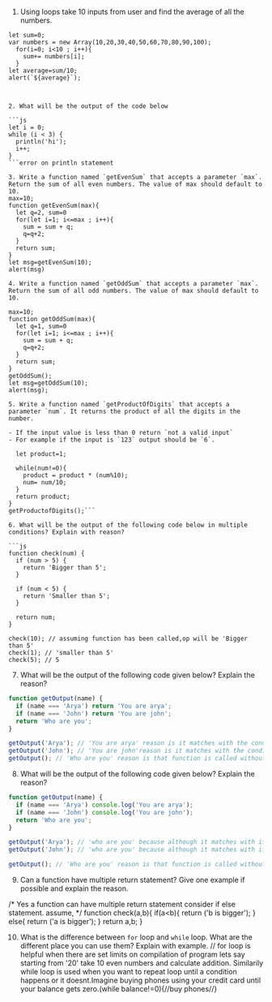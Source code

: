 1. Using loops take 10 inputs from user and find the average of all the numbers.
```
let sum=0;
var numbers = new Array(10,20,30,40,50,60,70,80,90,100);
  for(i=0; i<10 ; i++){
    sum+= numbers[i];
  }
let average=sum/10;
alert(`${average}`);



2. What will be the output of the code below

```js
let i = 0;
while (i < 3) {
  println('hi');
  i++;
}
```error on println statement

3. Write a function named `getEvenSum` that accepts a parameter `max`. Return the sum of all even numbers. The value of max should default to 10.
max=10;
function getEvenSum(max){
  let q=2, sum=0
  for(let i=1; i<=max ; i++){
    sum = sum + q;
    q=q+2;
  }
  return sum;
}
let msg=getEvenSum(10);
alert(msg)

4. Write a function named `getOddSum` that accepts a parameter `max`. Return the sum of all odd numbers. The value of max should default to 10.

max=10;
function getOddSum(max){
  let q=1, sum=0
  for(let i=1; i<=max ; i++){
    sum = sum + q;
    q=q+2;
  }
  return sum;
}
getOddSum();
let msg=getOddSum(10);
alert(msg);

5. Write a function named `getProductOfDigits` that accepts a parameter `num`. It returns the product of all the digits in the number.

- If the input value is less than 0 return `not a valid input`
- For example if the input is `123` output should be `6`.
``` 

```function getProductofDigits(num){
  let product=1;
  
  while(num!=0){
    product = product * (num%10);
    num= num/10;
  }
  return product;
}
getProductofDigits();```

6. What will be the output of the following code below in multiple conditions? Explain with reason?

```js
function check(num) {
  if (num > 5) {
    return 'Bigger than 5';
  }

  if (num < 5) {
    return 'Smaller than 5';
  }

  return num;
}

check(10); // assuming function has been called,op will be 'Bigger than 5'
check(1); // 'smaller than 5'
check(5); // 5
```

7. What will be the output of the following code given below? Explain the reason?

```js
function getOutput(name) {
  if (name === 'Arya') return 'You are arya';
  if (name === 'John') return 'You are john';
  return 'Who are you';
}

getOutput('Arya'); // 'You are arya' reason is it matches with the condition of if 
getOutput('John'); // 'You are john'reason is it matches with the condition of if 
getOutput(); // 'Who are you' reason is that function is called without passing any values so it returned with its default statement.
```

8. What will be the output of the following code given below? Explain the reason?

```js
function getOutput(name) {
  if (name === 'Arya') console.log('You are arya');
  if (name === 'John') console.log('You are john');
  return 'Who are you';
}

getOutput('Arya'); // 'who are you' because although it matches with if statement but theres no return statement following it. although 'you are arya' gets printed on console.
getOutput('John'); // 'who are you' because although it matches with if statement but theres no return statement following it. although 'you are john' gets printed on console.

getOutput(); // 'Who are you' reason is that function is called without passing any values so it returned with its default statement.
```

9. Can a function have multiple return statement? Give one example if possible and explain the reason.

/* Yes a function can have multiple return statement consider if else statement.
assume, */
function check(a,b){
  if(a<b){
    return ('b is bigger');
  }
  else{
    return ('a is bigger');
  }
  return a,b;
}

10. What is the difference between `for` loop and `while` loop. What are the different place you can use them? Explain with example.
// for loop is helpful when there are set limits on compilation of program lets say starting from '20' take 10 even numbers and calculate addition.
Similarily while loop is used when you want to repeat loop until a condition happens or it doesnt.Imagine buying phones using your credit card until your balance gets zero.(while balance!=0){//buy phones//}